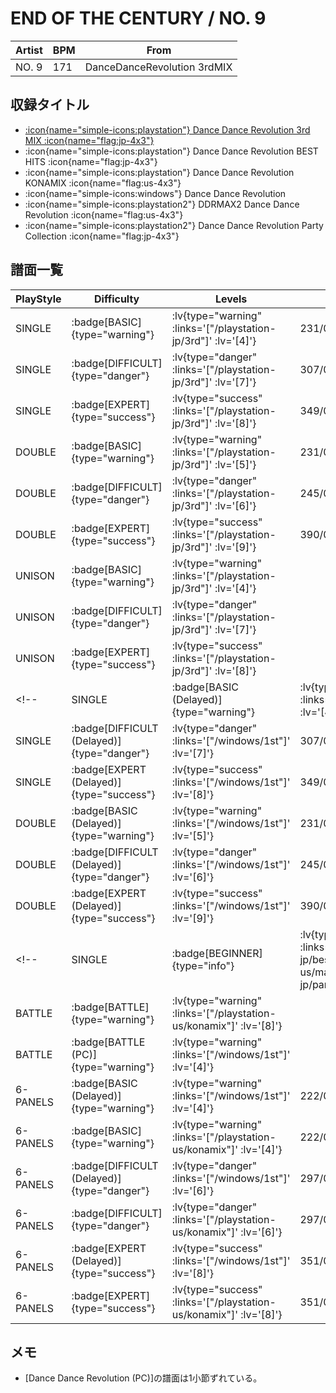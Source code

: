 # END OF THE CENTURY / NO. 9

|Artist|BPM|From|
|------|---|----|
|NO. 9|171|DanceDanceRevolution 3rdMIX|

## 収録タイトル

- [ :icon{name="simple-icons:playstation"} Dance Dance Revolution 3rd MIX :icon{name="flag:jp-4x3"} ](/playstation-jp/3rd)
- :icon{name="simple-icons:playstation"} Dance Dance Revolution BEST HITS :icon{name="flag:jp-4x3"}
- :icon{name="simple-icons:playstation"} Dance Dance Revolution KONAMIX :icon{name="flag:us-4x3"}
- :icon{name="simple-icons:windows"} Dance Dance Revolution
- :icon{name="simple-icons:playstation2"} DDRMAX2 Dance Dance Revolution :icon{name="flag:us-4x3"}
- :icon{name="simple-icons:playstation2"} Dance Dance Revolution Party Collection :icon{name="flag:jp-4x3"}

## 譜面一覧

|PlayStyle|Difficulty|Levels|Notes|Movie|
|---------|----------|------|-----|-----|
|SINGLE| :badge[BASIC]{type="warning"} | :lv{type="warning" :links='["/playstation-jp/3rd"]' :lv='[4]'} |231/0||
|SINGLE| :badge[DIFFICULT]{type="danger"} | :lv{type="danger" :links='["/playstation-jp/3rd"]' :lv='[7]'} |307/0||
|SINGLE| :badge[EXPERT]{type="success"} | :lv{type="success" :links='["/playstation-jp/3rd"]' :lv='[8]'} |349/0||
|DOUBLE| :badge[BASIC]{type="warning"} | :lv{type="warning" :links='["/playstation-jp/3rd"]' :lv='[5]'} |231/0||
|DOUBLE| :badge[DIFFICULT]{type="danger"} | :lv{type="danger" :links='["/playstation-jp/3rd"]' :lv='[6]'} |245/0||
|DOUBLE| :badge[EXPERT]{type="success"} | :lv{type="success" :links='["/playstation-jp/3rd"]' :lv='[9]'} |390/0||
|UNISON| :badge[BASIC]{type="warning"} | :lv{type="warning" :links='["/playstation-jp/3rd"]' :lv='[4]'} |||
|UNISON| :badge[DIFFICULT]{type="danger"} | :lv{type="danger" :links='["/playstation-jp/3rd"]' :lv='[7]'} |||
|UNISON| :badge[EXPERT]{type="success"} | :lv{type="success" :links='["/playstation-jp/3rd"]' :lv='[8]'} |||
<!-- |SINGLE| :badge[BASIC (Delayed)]{type="warning"} | :lv{type="warning" :links='["/windows/1st"]' :lv='[4]'} |231/0||
|SINGLE| :badge[DIFFICULT (Delayed)]{type="danger"} | :lv{type="danger" :links='["/windows/1st"]' :lv='[7]'} |307/0||
|SINGLE| :badge[EXPERT (Delayed)]{type="success"} | :lv{type="success" :links='["/windows/1st"]' :lv='[8]'} |349/0||
|DOUBLE| :badge[BASIC (Delayed)]{type="warning"} | :lv{type="warning" :links='["/windows/1st"]' :lv='[5]'} |231/0||
|DOUBLE| :badge[DIFFICULT (Delayed)]{type="danger"} | :lv{type="danger" :links='["/windows/1st"]' :lv='[6]'} |245/0||
|DOUBLE| :badge[EXPERT (Delayed)]{type="success"} | :lv{type="success" :links='["/windows/1st"]' :lv='[9]'} |390/0|| -->
<!-- |SINGLE| :badge[BEGINNER]{type="info"} | :lv{type="info" :links='["/playstation-jp/best,/playstation2-us/max2,/playstation2-jp/party"]' :lv='[1]'} |111/0||
|BATTLE| :badge[BATTLE]{type="warning"} | :lv{type="warning" :links='["/playstation-us/konamix"]' :lv='[8]'} |||
|BATTLE| :badge[BATTLE (PC)]{type="warning"} | :lv{type="warning" :links='["/windows/1st"]' :lv='[4]'} |||
|6-PANELS| :badge[BASIC (Delayed)]{type="warning"} | :lv{type="warning" :links='["/windows/1st"]' :lv='[4]'} |222/0||
|6-PANELS| :badge[BASIC]{type="warning"} | :lv{type="warning" :links='["/playstation-us/konamix"]' :lv='[4]'} |222/0||
|6-PANELS| :badge[DIFFICULT (Delayed)]{type="danger"} | :lv{type="danger" :links='["/windows/1st"]' :lv='[6]'} |297/0||
|6-PANELS| :badge[DIFFICULT]{type="danger"} | :lv{type="danger" :links='["/playstation-us/konamix"]' :lv='[6]'} |297/0||
|6-PANELS| :badge[EXPERT (Delayed)]{type="success"} | :lv{type="success" :links='["/windows/1st"]' :lv='[8]'} |351/0||
|6-PANELS| :badge[EXPERT]{type="success"} | :lv{type="success" :links='["/playstation-us/konamix"]' :lv='[8]'} |351/0|| -->

## メモ

- [Dance Dance Revolution (PC)]の譜面は1小節ずれている。

